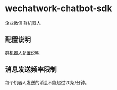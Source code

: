 ﻿# wechatwork-chatbot-sdk

企业微信·群机器人

## 配置说明

[群机器人配置说明](https://work.weixin.qq.com/api/doc/90000/90136/91770)

## 消息发送频率限制

每个机器人发送的消息不能超过20条/分钟。
